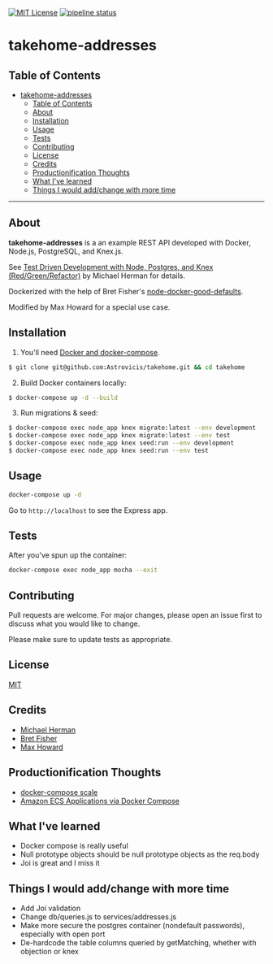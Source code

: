 [![MIT License][license-shield]][license-url]
[![pipeline status][pipeline-shield]][pipeline-url]

# takehome-addresses

## Table of Contents

- [takehome-addresses](#takehome-addresses)
  - [Table of Contents](#table-of-contents)
  - [About](#about)
  - [Installation](#installation)
  - [Usage](#usage)
  - [Tests](#tests)
  - [Contributing](#contributing)
  - [License](#license)
  - [Credits](#credits)
  - [Productionification Thoughts](#productionification-thoughts)
  - [What I've learned](#what-ive-learned)
  - [Things I would add/change with more time](#things-i-would-addchange-with-more-time)

---

## About

**takehome-addresses** is a an example REST API developed with Docker, Node.js, PostgreSQL, and Knex.js.

See [Test Driven Development with Node, Postgres, and Knex (Red/Green/Refactor)][mherman] by Michael Herman for details.

Dockerized with the help of Bret Fisher's [node-docker-good-defaults][nodedockerdefaults].

Modified by Max Howard for a special use case.

## Installation

1. You'll need [Docker and docker-compose][dc].

```bash
$ git clone git@github.com:Astrovicis/takehome.git && cd takehome
```

2. Build Docker containers locally:

```bash
$ docker-compose up -d --build
```

3. Run migrations & seed:

```bash
$ docker-compose exec node_app knex migrate:latest --env development
$ docker-compose exec node_app knex migrate:latest --env test
$ docker-compose exec node_app knex seed:run --env development
$ docker-compose exec node_app knex seed:run --env test
```

## Usage

```bash
docker-compose up -d
```

Go to `http://localhost` to see the Express app.

## Tests

After you've spun up the container:

```bash
docker-compose exec node_app mocha --exit
```

## Contributing

Pull requests are welcome. For major changes, please open an issue first to discuss what you would like to change.

Please make sure to update tests as appropriate.

## License

[MIT](LICENSE)

## Credits

- [Michael Herman][mherman]
- [Bret Fisher][nodedockerdefaults]
- [Max Howard][astrovicis]

[astrovicis]: https://github.com/astrovicis
[dc]: https://docs.docker.com/compose/
[mherman]: https://mherman.org/blog/test-driven-development-with-node/
[nodedockerdefaults]: https://github.com/BretFisher/node-docker-good-defaults
[license-shield]: https://img.shields.io/github/license/sophiabrandt/tdd-node-shows.svg?style=flat-square
[license-url]: https://github.com/sophiabrandt/tdd-node-shows/blob/master/LICENSE
[pipeline-shield]: https://gitlab.com/sophiabrandt/tdd-node-shows/badges/master/pipeline.svg?style=flat-square
[pipeline-url]: https://gitlab.com/sophiabrandt/tdd-node-shows/-/commits/master

## Productionification Thoughts

- [docker-compose scale][scale]
- [Amazon ECS Applications via Docker Compose][deploy-compose]

[deploy-compose]: https://aws.amazon.com/blogs/containers/deploy-applications-on-amazon-ecs-using-docker-compose/
[scale]: https://docs.docker.com/compose/reference/scale/

## What I've learned
- Docker compose is really useful
- Null prototype objects should be null prototype objects as the req.body
- Joi is great and I miss it

## Things I would add/change with more time
- Add Joi validation
- Change db/queries.js to services/addresses.js
- Make more secure the postgres container (nondefault passwords), especially with open port
- De-hardcode the table columns queried by getMatching, whether with objection or knex